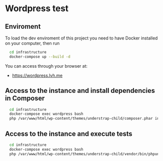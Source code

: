 # Wordpress test

## Enviroment

To load the dev enviroment of this project you need to have Docker installed on your computer, then run

```bash
  cd infrastructure
  docker-compose up --build -d
```
You can access through your browser at:
* https://wordpress.lvh.me

## Access to the instance and install dependencies in Composer
```bash
  cd infrastructure
  docker-compose exec wordpress bash
  php /var/www/html/wp-content/themes/understrap-child/composer.phar install
```

## Access to the instance and execute tests
```bash
  cd infrastructure
  docker-compose exec wordpress bash
  php /var/www/html/wp-content/themes/understrap-child/vendor/bin/phpunit 
```

